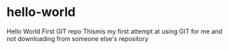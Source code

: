 # hello-world
Hello World First GIT repo
Thismis my first attempt at using GIT for me and not downloading from someone else's repository


